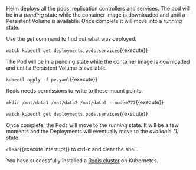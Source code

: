 Helm deploys all the pods, replication controllers and services. The pod will be in a _pending_ state while the container image is downloaded and until a Persistent Volume is available. Once complete it will move into a _running_ state.

Use the _get_ command to find out what was deployed.

`watch kubectl get deployments,pods,services`{{execute}}

The Pod will be in a pending state while the container image is downloaded and until a Persistent Volume is available.

`kubectl apply -f pv.yaml`{{execute}}

Redis needs permissions to write to these mount points.

`mkdir /mnt/data1 /mnt/data2 /mnt/data3 --mode=777`{{execute}}

`watch kubectl get deployments,pods,services`{{execute}}

Once complete, the Pods will move to the _running_ state. It will be a few moments and the Deployments will eventually move to the _available (1)_ state.

```clear```{{execute interrupt}} to ctrl-c and clear the shell.

You have successfully installed a [Redis cluster](https://[[HOST_SUBDOMAIN]]-31112-[[KATACODA_HOST]].environments.katacoda.com/) on Kubernetes.